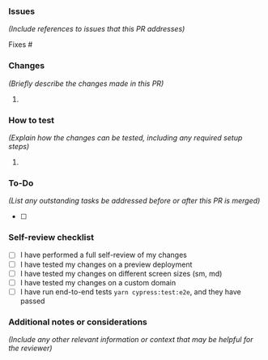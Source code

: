 ### Issues
*_(Include references to issues that this PR addresses)_*

Fixes #

### Changes 
*_(Briefly describe the changes made in this PR)_*

1. 

### How to test
*_(Explain how the changes can be tested, including any required setup steps)_*

1. 

### To-Do
*_(List any outstanding tasks be addressed before or after this PR is merged)_*

- [ ] 


### Self-review checklist
- [ ] I have performed a full self-review of my changes
- [ ] I have tested my changes on a preview deployment
- [ ] I have tested my changes on different screen sizes (sm, md)
- [ ] I have tested my changes on a custom domain
- [ ] I have run end-to-end tests `yarn cypress:test:e2e`, and they have passed

### Additional notes or considerations
*_(Include any other relevant information or context that may be helpful for the reviewer)_*

